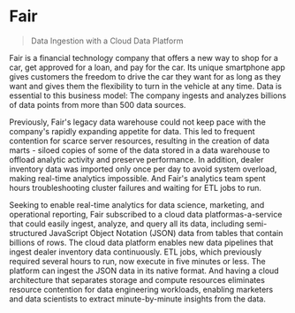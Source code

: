 # Fair

> Data Ingestion with a Cloud Data Platform

Fair is a financial technology company that offers a new way to shop for a car, get approved for a loan, and pay for the car. Its unique smartphone app gives customers the freedom to drive the car they want for as long as they want and gives them the flexibility to turn in the vehicle at any time. Data is essential to this business model: The company ingests and analyzes billions of data points from more than 500 data sources.

Previously, Fair's legacy data warehouse could not keep pace with the company's rapidly expanding appetite for data. This led to frequent contention for scarce server resources, resulting in the creation of data marts - siloed copies of some of the data stored in a data warehouse to offload analytic activity and preserve performance. In addition, dealer inventory data was imported only once per day to avoid system overload, making real-time analytics impossible. And Fair's analytics team spent hours troubleshooting cluster failures and waiting for ETL jobs to run.

Seeking to enable real-time analytics for data science, marketing, and operational reporting, Fair subscribed to a cloud data platformas-a-service that could easily ingest, analyze, and query all its data, including semi-structured JavaScript Object Notation (JSON) data from tables that contain billions of rows. The cloud data platform enables new data pipelines that ingest dealer inventory data continuously. ETL jobs, which previously required several hours to run, now execute in five minutes or less. The platform can ingest the JSON data in its native format. And having a cloud architecture that separates storage and compute resources eliminates resource contention for data engineering workloads, enabling marketers and data scientists to extract minute-by-minute insights from the data.
